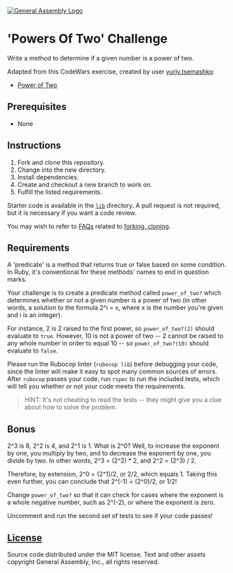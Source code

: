 [![General Assembly Logo](https://camo.githubusercontent.com/1a91b05b8f4d44b5bbfb83abac2b0996d8e26c92/687474703a2f2f692e696d6775722e636f6d2f6b6538555354712e706e67)](https://generalassemb.ly/education/web-development-immersive)

# 'Powers Of Two' Challenge

Write a method to determine if a given number is a power of two.

Adapted from this CodeWars exercise, created by user [yuriy.tsemashko](https://www.codewars.com/users/yuriy.tsemashko):

-   [Power of Two](https://www.codewars.com/kata/power-of-two/train/ruby)

## Prerequisites

-   None

## Instructions

1.  Fork and clone this repository.
1.  Change into the new directory.
1.  Install dependencies.
1.  Create and checkout a new branch to work on.
1.  Fulfill the listed requirements.

Starter code is available in the [`lib`](lib) directory.
A pull request is not required,
but it is necessary if you want a code review.

You may wish to refer to [FAQs](https://github.com/ga-wdi-boston/meta/wiki/)
related to [forking,
cloning](https://github.com/ga-wdi-boston/meta/wiki/ForkAndClone).

## Requirements

A 'predicate' is a method that returns true or false based on some condition.
In Ruby, it's conventional for these methods' names to end in question marks.

Your challenge is to create a predicate method called  `power_of_two?`
which determines whether or not a given number
is a power of two (in other words, a solution to the formula 2^i = x,
where x is the number you're given and i is an integer).

For instance, 2 is 2 raised to the first power,
so `power_of_two?(2)` should evaluate to `true`.
However, 10 is not a power of two
-- 2 cannot be raised to any whole number in order to equal 10 --
so `power_of_two?(10)` should evaluate to `false`.

Please run the Rubocop linter (`rubocop lib`) before debugging your code,
 since the linter will make it easy to spot many common sources of errors.
After `rubocop` passes your code, run `rspec` to run the included tests,
 which will tell you whether or not your code meets the requirements.

> HINT: It's not cheating to read the tests --
> they might give you a clue about how to solve the problem.

## Bonus

2^3 is 8, 2^2 is 4, and 2^1 is 1.
What is 2^0?
Well, to increase the exponent by one, you multiply by two,
and to decrease the exponent by one, you divide by two.
In other words, 2^3 = (2^2) * 2, and 2^2 = (2^3) / 2.

Therefore, by extension, 2^0 = (2^1)/2, or 2/2, which equals 1.
Taking this even further, you can conclude that 2^(-1) = (2^0)/2, or 1/2!

Change `power_of_two?` so that it can check for cases where
the exponent is a whole negative number, such as 2^(-2),
or where the exponent is zero.

Uncomment and run the second set of tests to see if your code passes!

## [License](LICENSE)

Source code distributed under the MIT license. Text and other assets copyright
General Assembly, Inc., all rights reserved.
